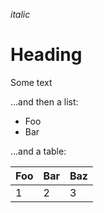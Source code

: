 <style>
  .markdown-body { background: black; color: white }
</style>

<em>italic</em>

# Heading

Some text

…and then a list:

- Foo
- Bar

…and a table:

| Foo | Bar | Baz |
| --- | --- | --- |
| 1 | 2 | 3 |
